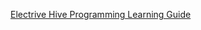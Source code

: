 [Electrive Hive Programming Learning Guide](https://opheron.github.io/electric-hive-learning-guide/)
